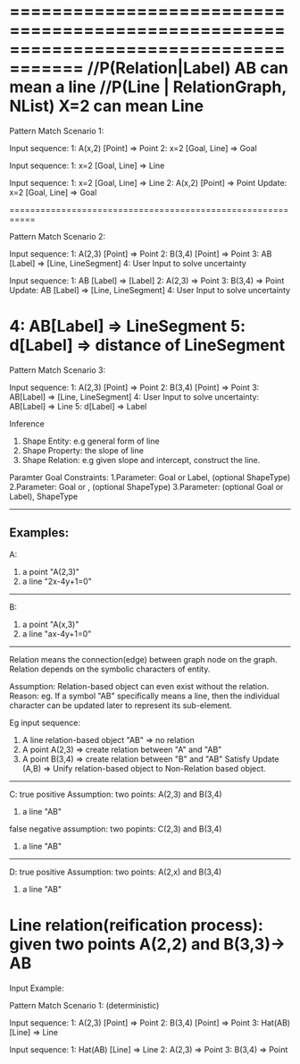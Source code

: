 ﻿=====================================================================================
//P(Relation|Label) AB can mean a line
//P(Line | RelationGraph, NList) X=2 can mean Line
==========================================================
Pattern Match Scenario 1:

Input sequence:
1: A(x,2) [Point]     => Point
2: x=2 [Goal, Line]   => Goal

Input sequence:
1: x=2 [Goal, Line]   => Line

Input sequence:
1: x=2 [Goal, Line]      => Line
2: A(x,2) [Point]        => Point 
Update: x=2 [Goal, Line] => Goal 

===========================================================

Pattern Match Scenario 2:

Input sequence:
1: A(2,3) [Point] => Point
2: B(3,4) [Point] => Point
3: AB [Label]     => [Line, LineSegment]
4: User Input to solve uncertainty

Input sequence:
1: AB [Label]      => [Label]
2: A(2,3)          => Point
3: B(3,4)          => Point
Update: AB [Label] => [Line, LineSegment]
4: User Input to solve uncertainty

4: AB[Label]      => LineSegment
5: d[Label] => distance of LineSegment
===========================================================

Pattern Match Scenario 3:

Input sequence:
1: A(2,3) [Point] => Point
2: B(3,4) [Point] => Point
3: AB[Label]      => [Line, LineSegment]
4: User Input to solve uncertainty:
   AB[Label]      => Line
5: d[Label]       => Label

Inference
1. Shape Entity:   e.g general form of line
2. Shape Property: the slope of line
3. Shape Relation: e.g given slope and intercept, construct the line.

Paramter Goal Constraints:
1.Parameter: Goal or Label, (optional ShapeType)
2.Parameter: Goal or ,      (optional ShapeType)
3.Parameter: (optional Goal or Label), ShapeType

------------------------------------

Examples:
------------------------------------
A: 
1. a point "A(2,3)"
2. a line  "2x-4y+1=0"
-------------------------------------
B:
1. a point "A(x,3)"
2. a line  "ax-4y+1=0"
-------------------------------------
Relation means the connection(edge) between graph node on the graph.
Relation depends on the symbolic characters of entity.


Assumption: Relation-based object can even exist without the relation.
Reason: eg. If a symbol "AB" specifically means a line, then the individual 
character can be updated later to represent its sub-element.

Eg input sequence:
1. A line relation-based object "AB" => no relation
2. A point A(2,3) => create relation between "A" and "AB"
3. A point B(3,4) => create relation between "B" and "AB"
Satisfy Update (A,B) 
=> Unify relation-based object to Non-Relation based object.

--------------------------------------
C:
true positive Assumption: two points: A(2,3) and B(3,4)
1. a line "AB" 

false negative assumption: two popints: C(2,3) and B(3,4)
1. a line "AB"

---------------------------------------
D:
true positive Assumption: two points: A(2,x) and B(3,4)
1. a line "AB" 

Line relation(reification process): 
given two points A(2,2) and B(3,3)-> AB
===============================================================

Input Example:

Pattern Match Scenario 1: (deterministic)

Input sequence:
1: A(2,3) [Point] => Point
2: B(3,4) [Point] => Point
3: Hat(AB)[Line]  => Line

Input sequence:
1: Hat(AB) [Line]  => Line
2: A(2,3)          => Point
3: B(3,4)          => Point
